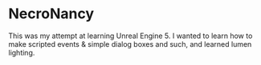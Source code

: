 # NecroNancy
This was my attempt at learning Unreal Engine 5. I wanted to learn how to make scripted events & simple dialog boxes and such, and learned lumen lighting.


